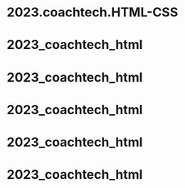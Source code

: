 # 2023.coachtech.HTML-CSS
# 2023_coachtech_html
# 2023_coachtech_html
# 2023_coachtech_html
# 2023_coachtech_html
# 2023_coachtech_html
